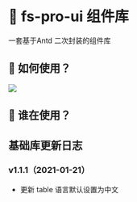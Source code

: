 # 🌟 fs-pro-ui 组件库

一套基于Antd 二次封装的组件库


<!-- [English](./README.md) | 简体中文 -->

## 🚀 如何使用？

![](./use.png)


## 💖 谁在使用？

## 基础库更新日志

### v1.1.1（2021-01-21）
+ 更新 table 语言默认设置为中文
